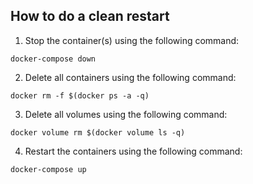 ## How to do a clean restart

1. Stop the container(s) using the following command:

```
docker-compose down
```

2. Delete all containers using the following command:

```
docker rm -f $(docker ps -a -q)
```

3. Delete all volumes using the following command:

```
docker volume rm $(docker volume ls -q)
```

4. Restart the containers using the following command:

```
docker-compose up
```
